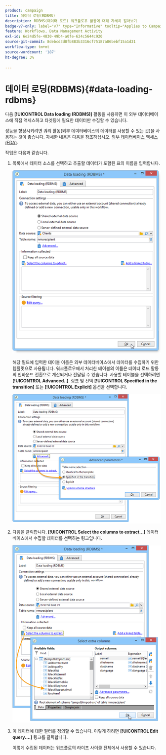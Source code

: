 ```yaml
---
product: campaign
title: 데이터 로딩(RDBMS)
description: RDBMS(데이터 로드) 워크플로우 활동에 대해 자세히 알아보기
badge-v7-only: label="v7" type="Informative" tooltip="Applies to Campaign Classic v7 only"
feature: Workflows, Data Management Activity
exl-id: 6e24d5fe-4830-49b4-a0fe-624c5644c920
source-git-commit: 8debcd3d8fb883b3316cf75187a86bebf15a1d31
workflow-type: tm+mt
source-wordcount: '187'
ht-degree: 3%

---
```


# 데이터 로딩(RDBMS){#data-loading-rdbms}



다음 **[!UICONTROL Data loading (RDBMS)]** 활동을 사용하면 이 외부 데이터베이스에 직접 액세스하고 타겟팅에 필요한 데이터만 수집할 수 있습니다.

성능을 향상시키려면 쿼리 활동(외부 데이터베이스의 데이터를 사용할 수 있는 곳)을 사용하는 것이 좋습니다. 자세한 내용은 다음을 참조하십시오. [외부 데이터베이스 액세스(FDA)](accessing-an-external-database--fda-.md).

작업은 다음과 같습니다.

1. 목록에서 데이터 소스를 선택하고 추출할 데이터가 포함된 표의 이름을 입력합니다.

   ![](assets/s_advuser_wf_sgbd_sample_1.png)

   해당 필드에 입력한 테이블 이름은 외부 데이터베이스에서 데이터를 수집하기 위한 템플릿으로 사용됩니다. 워크플로우에서 처리한 테이블의 이름은 데이터 로드 활동의 인바운드 전환으로 계산되거나 전달될 수 있습니다. 사용할 테이블을 선택하려면 **[!UICONTROL Advanced..]**. 링크 및 선택 **[!UICONTROL Specified in the transition]** 또는 **[!UICONTROL Explicit]** 옵션을 선택합니다.

   ![](assets/s_advuser_wf_sgbd_sample_5.png)

1. 다음을 클릭합니다. **[!UICONTROL Select the columns to extract...]** 데이터베이스에서 수집할 데이터를 선택하는 링크입니다.

   ![](assets/s_advuser_wf_sgbd_sample_2.png)

1. 이 데이터에 대한 필터를 정의할 수 있습니다. 이렇게 하려면 **[!UICONTROL Edit query....]** 링크를 클릭합니다.

   이렇게 수집된 데이터는 워크플로의 라이프 사이클 전체에서 사용할 수 있습니다.

